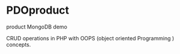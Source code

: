 # PDOproduct
product MongoDB demo

CRUD operations in PHP with OOPS (object oriented Programming ) concepts.
